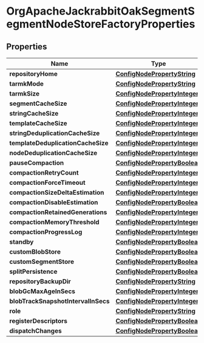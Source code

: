 
# OrgApacheJackrabbitOakSegmentSegmentNodeStoreFactoryProperties

## Properties
Name | Type | Description | Notes
------------ | ------------- | ------------- | -------------
**repositoryHome** | [**ConfigNodePropertyString**](ConfigNodePropertyString.md) |  |  [optional]
**tarmkMode** | [**ConfigNodePropertyString**](ConfigNodePropertyString.md) |  |  [optional]
**tarmkSize** | [**ConfigNodePropertyInteger**](ConfigNodePropertyInteger.md) |  |  [optional]
**segmentCacheSize** | [**ConfigNodePropertyInteger**](ConfigNodePropertyInteger.md) |  |  [optional]
**stringCacheSize** | [**ConfigNodePropertyInteger**](ConfigNodePropertyInteger.md) |  |  [optional]
**templateCacheSize** | [**ConfigNodePropertyInteger**](ConfigNodePropertyInteger.md) |  |  [optional]
**stringDeduplicationCacheSize** | [**ConfigNodePropertyInteger**](ConfigNodePropertyInteger.md) |  |  [optional]
**templateDeduplicationCacheSize** | [**ConfigNodePropertyInteger**](ConfigNodePropertyInteger.md) |  |  [optional]
**nodeDeduplicationCacheSize** | [**ConfigNodePropertyInteger**](ConfigNodePropertyInteger.md) |  |  [optional]
**pauseCompaction** | [**ConfigNodePropertyBoolean**](ConfigNodePropertyBoolean.md) |  |  [optional]
**compactionRetryCount** | [**ConfigNodePropertyInteger**](ConfigNodePropertyInteger.md) |  |  [optional]
**compactionForceTimeout** | [**ConfigNodePropertyInteger**](ConfigNodePropertyInteger.md) |  |  [optional]
**compactionSizeDeltaEstimation** | [**ConfigNodePropertyInteger**](ConfigNodePropertyInteger.md) |  |  [optional]
**compactionDisableEstimation** | [**ConfigNodePropertyBoolean**](ConfigNodePropertyBoolean.md) |  |  [optional]
**compactionRetainedGenerations** | [**ConfigNodePropertyInteger**](ConfigNodePropertyInteger.md) |  |  [optional]
**compactionMemoryThreshold** | [**ConfigNodePropertyInteger**](ConfigNodePropertyInteger.md) |  |  [optional]
**compactionProgressLog** | [**ConfigNodePropertyInteger**](ConfigNodePropertyInteger.md) |  |  [optional]
**standby** | [**ConfigNodePropertyBoolean**](ConfigNodePropertyBoolean.md) |  |  [optional]
**customBlobStore** | [**ConfigNodePropertyBoolean**](ConfigNodePropertyBoolean.md) |  |  [optional]
**customSegmentStore** | [**ConfigNodePropertyBoolean**](ConfigNodePropertyBoolean.md) |  |  [optional]
**splitPersistence** | [**ConfigNodePropertyBoolean**](ConfigNodePropertyBoolean.md) |  |  [optional]
**repositoryBackupDir** | [**ConfigNodePropertyString**](ConfigNodePropertyString.md) |  |  [optional]
**blobGcMaxAgeInSecs** | [**ConfigNodePropertyInteger**](ConfigNodePropertyInteger.md) |  |  [optional]
**blobTrackSnapshotIntervalInSecs** | [**ConfigNodePropertyInteger**](ConfigNodePropertyInteger.md) |  |  [optional]
**role** | [**ConfigNodePropertyString**](ConfigNodePropertyString.md) |  |  [optional]
**registerDescriptors** | [**ConfigNodePropertyBoolean**](ConfigNodePropertyBoolean.md) |  |  [optional]
**dispatchChanges** | [**ConfigNodePropertyBoolean**](ConfigNodePropertyBoolean.md) |  |  [optional]



